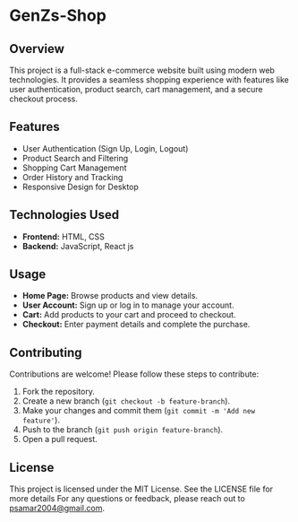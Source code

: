 # GenZs-Shop
## Overview
This project is a full-stack e-commerce website built using modern web technologies. It provides a seamless shopping experience with features like user authentication, product search, cart management, and a secure checkout process.

## Features
- User Authentication (Sign Up, Login, Logout)
- Product Search and Filtering
- Shopping Cart Management
- Order History and Tracking
- Responsive Design for Desktop

## Technologies Used
- **Frontend:** HTML, CSS
- **Backend:** JavaScript, React js

## Usage
- **Home Page:** Browse products and view details.
- **User Account:** Sign up or log in to manage your account.
- **Cart:** Add products to your cart and proceed to checkout.
- **Checkout:** Enter payment details and complete the purchase.

## Contributing
Contributions are welcome! Please follow these steps to contribute:
1. Fork the repository.
2. Create a new branch (`git checkout -b feature-branch`).
3. Make your changes and commit them (`git commit -m 'Add new feature'`).
4. Push to the branch (`git push origin feature-branch`).
5. Open a pull request.

## License
This project is licensed under the MIT License. See the LICENSE file for more details
For any questions or feedback, please reach out to psamar2004@gmail.com.

